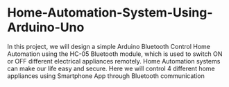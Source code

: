 # Home-Automation-System-Using-Arduino-Uno
In this project, we will design a simple Arduino Bluetooth Control Home Automation using the HC-05 Bluetooth module, which is used to switch ON or OFF different electrical appliances remotely. Home Automation systems can make our life easy and secure. Here we will control 4 different home appliances using Smartphone App through Bluetooth communication
